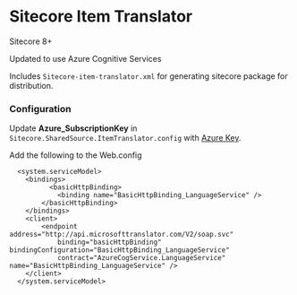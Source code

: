 # Sitecore Item Translator

Sitecore 8+

Updated to use Azure Cognitive Services

Includes ```Sitecore-item-translator.xml``` for generating sitecore package for distribution.

### Configuration

Update **Azure_SubscriptionKey** in ```Sitecore.SharedSource.ItemTranslator.config``` with [Azure Key](http://docs.microsofttranslator.com/text-translate.html).

Add the following to the Web.config

```
  <system.serviceModel>
    <bindings>
		  <basicHttpBinding>
			<binding name="BasicHttpBinding_LanguageService" />
		</basicHttpBinding>
    </bindings>
    <client>
		<endpoint address="http://api.microsofttranslator.com/V2/soap.svc"
			binding="basicHttpBinding" bindingConfiguration="BasicHttpBinding_LanguageService"
			contract="AzureCogService.LanguageService" name="BasicHttpBinding_LanguageService" />
    </client>
  </system.serviceModel>
```